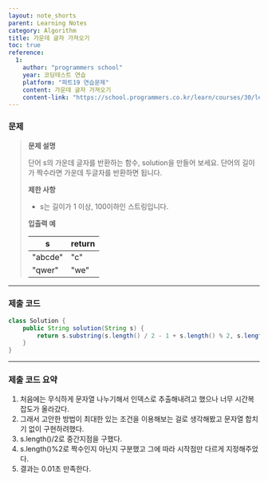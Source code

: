```yaml
---
layout: note_shorts
parent: Learning Notes
category: Algorithm
title: 가운데 글자 가져오기
toc: true
reference:
  1: 
    author: "programmers school"
    year: 코딩테스트 연습
    platform: "파트19 연습문제"
    content: 가운데 글자 가져오기
    content-link: "https://school.programmers.co.kr/learn/courses/30/lessons/12903"
---
```


### 문제

> **문제 설명**
>
> 단어 s의 가운데 글자를 반환하는 함수, solution을 만들어 보세요. 단어의 길이가 짝수라면 가운데 두글자를 반환하면 됩니다.
>
> **제한 사항**
>
> - s는 길이가 1 이상, 100이하인 스트링입니다.
>
> **입출력 예**
>
> | **s** | **return** |
> | --- | --- |
> | "abcde" | "c" |
> | "qwer" | "we" |

---

### 제출 코드

```java
class Solution {
    public String solution(String s) {
        return s.substring(s.length() / 2 - 1 + s.length() % 2, s.length() / 2 + 1);
    }
}
```

---

### 제출 코드 요약

1. 처음에는 무식하게 문자열 나누기해서 인덱스로 추출해내려고 했으나 너무 시간복잡도가 올라갔다.
2. 그래서 고안한 방법이 최대한 있는 조건을 이용해보는 걸로 생각해봤고 문자열 합치기 없이 구현하려했다.
3. s.length()/2로 중간지점을 구했다.
4. s.length()%2로 짝수인지 아닌지 구분했고 그에 따라 시작점만 다르게 지정해주었다.
5. 결과는 0.01초 만족한다.